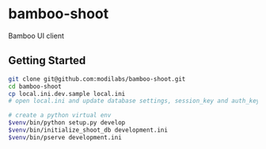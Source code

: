 bamboo-shoot
============

Bamboo UI client

Getting Started
---------------

```bash
git clone git@github.com:modilabs/bamboo-shoot.git
cd bamboo-shoot
cp local.ini.dev.sample local.ini
# open local.ini and update database settings, session_key and auth_key

# create a python virtual env
$venv/bin/python setup.py develop
$venv/bin/initialize_shoot_db development.ini
$venv/bin/pserve development.ini
```
